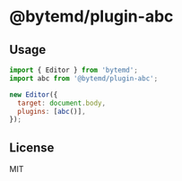 # @bytemd/plugin-abc

## Usage

```js
import { Editor } from 'bytemd';
import abc from '@bytemd/plugin-abc';

new Editor({
  target: document.body,
  plugins: [abc()],
});
```

## License

MIT
